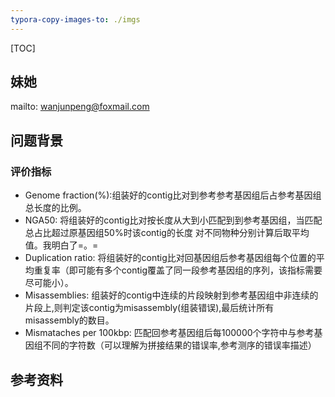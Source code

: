 ```yaml
---
typora-copy-images-to: ./imgs
---
```


[TOC]

## 妹她

mailto: wanjunpeng@foxmail.com

## 问题背景

### 评价指标

- Genome fraction(%):组装好的contig比对到参考参考基因组后占参考基因组总长度的比例。
- NGA50: 将组装好的contig比对按长度从大到小匹配到到参考基因组，当匹配总占比超过原基因组50%时该contig的长度
  对不同物种分别计算后取平均值。我明白了=。=
- Duplication ratio: 将组装好的contig比对回基因组后参考基因组每个位置的平均重复率（即可能有多个contig覆盖了同一段参考基因组的序列，该指标需要尽可能小）。
- Misassemblies: 组装好的contig中连续的片段映射到参考基因组中非连续的片段上,则判定该contig为misassembly(组装错误),最后统计所有misassembly的数目。
- Mismataches per 100kbp: 匹配回参考基因组后每100000个字符中与参考基因组不同的字符数（可以理解为拼接结果的错误率,参考测序的错误率描述）



## 参考资料

[^1]: De Bruijn graph <https://en.wikipedia.org/wiki/De_Bruijn_graph>
[^2]: De novo sequence assemblers <https://en.wikipedia.org/wiki/De_novo_sequence_assemblers>